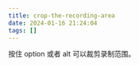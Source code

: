 ```yaml
---
title: crop-the-recording-area
date: 2024-01-16 21:24:04
tags: []
---
```

按住 option 或者 alt 可以裁剪录制范围。

